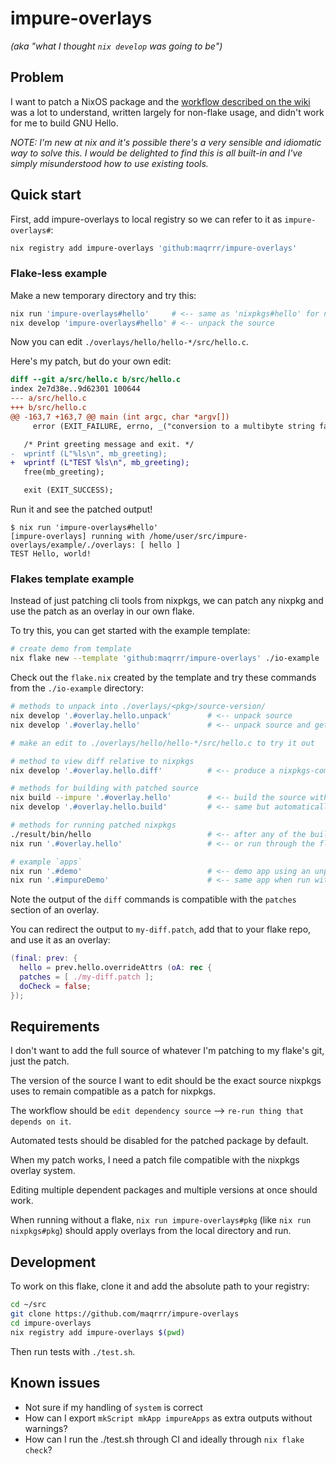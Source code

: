 # impure-overlays

_(aka "what I thought `nix develop` was going to be")_

## Problem

I want to patch a NixOS package and the [workflow described on the wiki](https://nixos.wiki/wiki/Nixpkgs/Create_and_debug_packages) was a lot to understand, written largely for non-flake usage, and didn't work for me to build GNU Hello.

_NOTE: I'm new at nix and it's possible there's a very sensible and idiomatic way to solve this. I would be delighted to find this is all built-in and I've simply misunderstood how to use existing tools._

## Quick start

First, add impure-overlays to local registry so we can refer to it as `impure-overlays#`:

```bash
nix registry add impure-overlays 'github:maqrrr/impure-overlays'
```

### Flake-less example

Make a new temporary directory and try this:

```bash
nix run 'impure-overlays#hello'     # <-- same as 'nixpkgs#hello' for now
nix develop 'impure-overlays#hello' # <-- unpack the source
```

Now you can edit `./overlays/hello/hello-*/src/hello.c`.

Here's my patch, but do your own edit:

```diff
diff --git a/src/hello.c b/src/hello.c
index 2e7d38e..9d62301 100644
--- a/src/hello.c
+++ b/src/hello.c
@@ -163,7 +163,7 @@ main (int argc, char *argv[])
     error (EXIT_FAILURE, errno, _("conversion to a multibyte string failed"));

   /* Print greeting message and exit. */
-  wprintf (L"%ls\n", mb_greeting);
+  wprintf (L"TEST %ls\n", mb_greeting);
   free(mb_greeting);

   exit (EXIT_SUCCESS);
```

Run it and see the patched output!

```console
$ nix run 'impure-overlays#hello'
[impure-overlays] running with /home/user/src/impure-overlays/example/./overlays: [ hello ]
TEST Hello, world!
```

### Flakes template example

Instead of just patching cli tools from nixpkgs, we can patch any nixpkg and use the patch as an overlay in our own flake.

To try this, you can get started with the example template:

```bash
# create demo from template
nix flake new --template 'github:maqrrr/impure-overlays' ./io-example
```

Check out the `flake.nix` created by the template and try these commands from the `./io-example` directory:

```bash
# methods to unpack into ./overlays/<pkg>/source-version/
nix develop '.#overlay.hello.unpack'        # <-- unpack source
nix develop '.#overlay.hello'               # <-- unpack source and get shell

# make an edit to ./overlays/hello/hello-*/src/hello.c to try it out

# method to view diff relative to nixpkgs
nix develop '.#overlay.hello.diff'          # <-- produce a nixpkgs-compatible patch

# methods for building with patched source
nix build --impure '.#overlay.hello'        # <-- build the source with any modifications
nix develop '.#overlay.hello.build'         # <-- same but automatically --impure

# methods for running patched nixpkgs
./result/bin/hello                          # <-- after any of the build methods above
nix run '.#overlay.hello'                   # <-- or run through the flake

# example `apps`
nix run '.#demo'                            # <-- demo app using an unpatched nixpkgs
nix run '.#impureDemo'                      # <-- same app when run with patch applied
```

Note the output of the `diff` commands is compatible with the `patches` section of an overlay.

You can redirect the output to `my-diff.patch`, add that to your flake repo, and use it as an overlay:

```nix
(final: prev: {
  hello = prev.hello.overrideAttrs (oA: rec {
  patches = [ ./my-diff.patch ];
  doCheck = false;
});
```

## Requirements

I don't want to add the full source of whatever I'm patching to my flake's git, just the patch.

The version of the source I want to edit should be the exact source nixpkgs uses to remain compatible as a patch for nixpkgs.

The workflow should be `edit dependency source` --> `re-run thing that depends on it`.

Automated tests should be disabled for the patched package by default.

When my patch works, I need a patch file compatible with the nixpkgs overlay system.

Editing multiple dependent packages and multiple versions at once should work.

When running without a flake, `nix run impure-overlays#pkg` (like `nix run nixpkgs#pkg`) should apply overlays from the local directory and run.

## Development

To work on this flake, clone it and add the absolute path to your registry:

```bash
cd ~/src
git clone https://github.com/maqrrr/impure-overlays
cd impure-overlays
nix registry add impure-overlays $(pwd)
```

Then run tests with `./test.sh`.

## Known issues

- Not sure if my handling of `system` is correct
- How can I export `mkScript mkApp impureApps` as extra outputs without warnings?
- How can I run the ./test.sh through CI and ideally through `nix flake check`?
